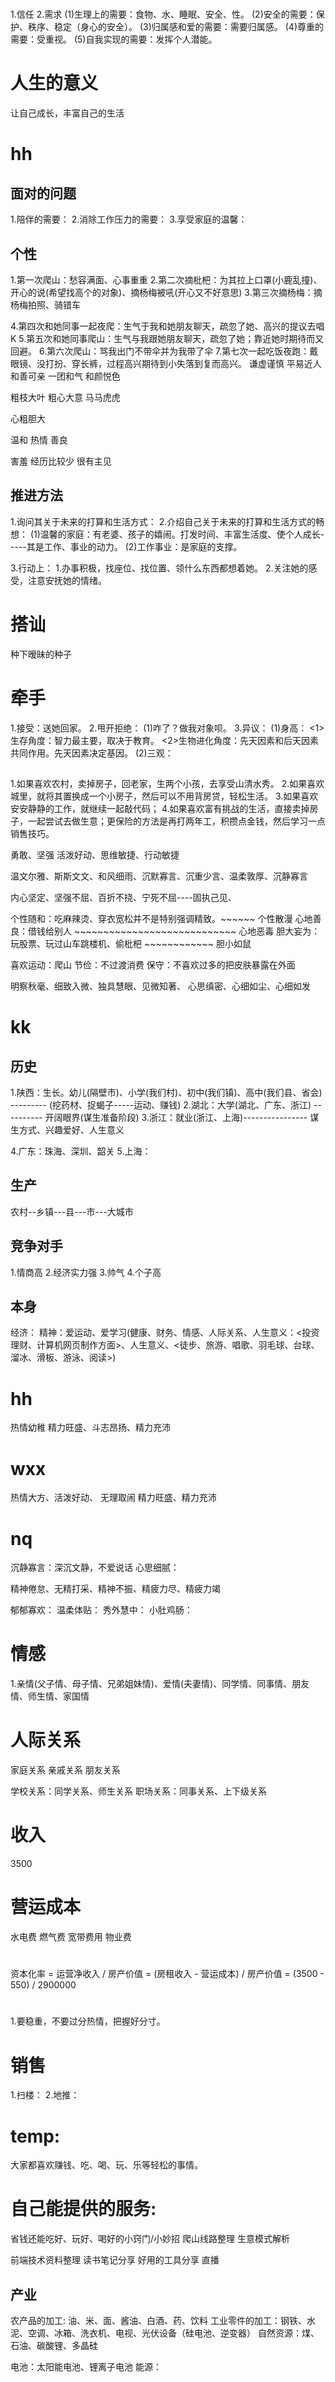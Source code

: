 
# 
1.信任
2.需求
  (1)生理上的需要：食物、水、睡眠、安全、性。
  (2)安全的需要：保护、秩序、稳定（身心的安全）。
  (3)归属感和爱的需要：需要归属感。
  (4)尊重的需要：受重视。
  (5)自我实现的需要：发挥个人潜能。

# 人生的意义
让自己成长，丰富自己的生活
# hh
## 面对的问题
1.陪伴的需要：
2.消除工作压力的需要：
3.享受家庭的温馨：

## 个性
1.第一次爬山：愁容满面、心事重重
2.第二次摘枇杷：为其拉上口罩(小鹿乱撞)、开心的说(希望找高个的对象)、摘杨梅被吼(开心又不好意思)
3.第三次摘杨梅：摘杨梅拍照、骑错车

4.第四次和她同事一起夜爬：生气于我和她朋友聊天，疏忽了她、高兴的提议去唱K
5.第五次和她同事爬山：生气与我跟她朋友聊天，疏忽了她；靠近她时期待而又回避。
6.第六次爬山：骂我出门不带伞并为我带了伞
7.第七次一起吃饭夜跑：戴眼镜、没打扮、穿长裤，过程高兴期待到小失落到复而高兴。
谦虚谨慎
平易近人
和善可亲
一团和气
和颜悦色

粗枝大叶
粗心大意
马马虎虎

心粗胆大


温和
热情
善良


害羞
经历比较少
很有主见


## 推进方法
1.询问其关于未来的打算和生活方式：
2.介绍自己关于未来的打算和生活方式的畅想：
  (1)温馨的家庭：有老婆、孩子的嬉闹。打发时间、丰富生活度、使个人成长-----其是工作、事业的动力。
  (2)工作事业：是家庭的支撑。

3.行动上：
  1.办事积极，找座位、找位置、领什么东西都想着她。
  2.关注她的感受，注意安抚她的情绪。

# 搭讪
种下暧昧的种子

# 牵手
1.接受：送她回家。
2.甩开拒绝：
  (1)咋了？做我对象呗。
3.异议：
  (1)身高：
    <1>生存角度：智力最主要，取决于教育。
    <2>生物进化角度：先天因素和后天因素共同作用。先天因素决定基因。
  (2)三观：

##   
1.如果喜欢农村，卖掉房子，回老家，生两个小孩，去享受山清水秀。
2.如果喜欢城里，就将其置换成一个小房子，然后可以不用背房贷，轻松生活。
3.如果喜欢安安静静的工作，就继续一起敲代码；
4.如果喜欢富有挑战的生活，直接卖掉房子，一起尝试去做生意；更保险的方法是再打两年工，积攒点金钱，然后学习一点销售技巧。

勇敢、坚强
活泼好动、思维敏捷、行动敏捷

温文尔雅、斯斯文文、和风细雨、沉默寡言、沉重少言、温柔敦厚、沉静寡言

内心坚定、坚强不屈、百折不挠、宁死不屈----固执己见、
  
个性随和：吃麻辣烫、穿衣宽松并不是特别强调精致。~~~~~~ 个性散漫
心地善良：借钱给别人 ~~~~~~~~~~~~~~~~~~~~~~~~~~~~ 心地恶毒
胆大妄为：玩股票、玩过山车跳楼机、偷枇杷 ~~~~~~~~~~~~ 胆小如鼠

喜欢运动：爬山
节俭：不过渡消费
保守：不喜欢过多的把皮肤暴露在外面

明察秋毫、细致入微、独具慧眼、见微知著、
心思缜密、心细如尘、心细如发

# kk
## 历史
1.陕西：生长。幼儿(隔壁市)、小学(我们村)、初中(我们镇)、高中(我们县、省会) --------- (挖药材、捉蝎子-----运动、赚钱)
2.湖北：大学(湖北、广东、浙江) ---------- 开阔眼界(谋生准备阶段)
3.浙江：就业(浙江、上海)---------------- 谋生方式、兴趣爱好、人生意义

4.广东：珠海、深圳、韶关
5.上海：

## 生产
  农村--乡镇---县---市---大城市

## 竞争对手
1.情商高
2.经济实力强
3.帅气
4.个子高

## 本身
经济：
精神：爱运动、爱学习(健康、财务、情感、人际关系、人生意义：<投资理财、计算机网页制作方面>、人生意义、<徒步、旅游、唱歌、羽毛球、台球、溜冰、滑板、游泳、阅读>)

# hh
热情幼稚
精力旺盛、斗志昂扬、精力充沛

# wxx
热情大方、活泼好动、
无理取闹
精力旺盛、精力充沛

# nq
沉静寡言：深沉文静，不爱说话
心思细腻：

精神倦怠、无精打采、精神不振、精疲力尽、精疲力竭

郁郁寡欢：
温柔体贴：
秀外慧中：
小肚鸡肠：
<!-- 温柔敦厚：态度温和，朴实厚道 --> 

# 情感
1.亲情(父子情、母子情、兄弟姐妹情)、爱情(夫妻情)、同学情、同事情、朋友情、师生情、家国情

# 人际关系
家庭关系
亲戚关系
朋友关系

学校关系：同学关系、师生关系
职场关系：同事关系、上下级关系

# 收入
3500

# 营运成本
水电费
燃气费
宽带费用
物业费
# 
资本化率 = 运营净收入 / 房产价值 = (房租收入 - 营运成本) / 房产价值 = (3500 - 550) / 2900000

# 
1.要稳重，不要过分热情，把握好分寸。

# 销售
1.扫楼：
2.地推：
# temp:
大家都喜欢赚钱、吃、喝、玩、乐等轻松的事情。

# 自己能提供的服务:
  省钱还能吃好、玩好、喝好的小窍门/小妙招
  爬山线路整理
  生意模式解析

  前端技术资料整理
  读书笔记分享
  好用的工具分享
  直播

## 产业
农产品的加工: 油、米、面、酱油、白酒、药、饮料
工业零件的加工：钢铁、水泥、空调、冰箱、洗衣机、电视、光伏设备（硅电池、逆变器）
自然资源：煤、石油、碳酸锂、多晶硅

电池：太阳能电池、锂离子电池
能源：
  








